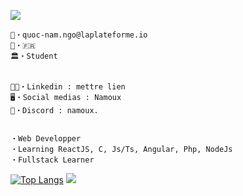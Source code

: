 ![](https://komarev.com/ghpvc/?username=Namoux)
```
📧・quoc-nam.ngo@laplateforme.io
🏴・🇫🇷 
🏛️・Student


🕵🏽・Linkedin : mettre lien
🖥️・Social medias : Namoux
📀・Discord : namoux.


・Web Developper
・Learning ReactJS, C, Js/Ts, Angular, Php, NodeJs
・Fullstack Learner
```
[![Top Langs](https://github-readme-stats.vercel.app/api/top-langs/?username=Namoux&layout=donut)](https://github.com/anuraghazra/github-readme-stats)
![](http://github-profile-summary-cards.vercel.app/api/cards/profile-details?username=Namoux&theme=github_dark)
